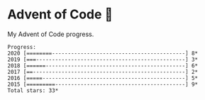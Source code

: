 # Advent of Code :christmas_tree:
My Advent of Code progress.

	Progress:
	2020 [========------------------------------------------] 8*
	2019 [===-----------------------------------------------] 3*
	2018 [======--------------------------------------------] 6*
	2017 [==------------------------------------------------] 2*
	2016 [=====---------------------------------------------] 5*
	2015 [=========-----------------------------------------] 9*
	Total stars: 33*